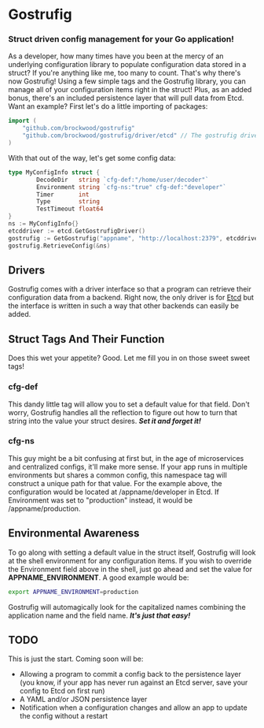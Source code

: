 # Gostrufig

### Struct driven config management for your Go application!

As a developer, how many times have you been at the mercy of an underlying configuration library to populate configuration data stored in a struct? If you're anything like me, too many to count. That's why there's now Gostrufig!  Using a few simple tags and the Gostrufig library, you can manage all of your configuration items right in the struct! Plus, as an added bonus, there's an included persistence layer that will pull data from Etcd.  Want an example? First let's do a little importing of packages:

```Go
import (
	"github.com/brockwood/gostrufig"
	"github.com/brockwood/gostrufig/driver/etcd" // The gostrufig driver I would like to use
)
```

With that out of the way, let's get some config data:

```Go
type MyConfigInfo struct {
		DecodeDir   string `cfg-def:"/home/user/decoder"`
		Environment string `cfg-ns:"true" cfg-def:"developer"`
		Timer       int
		Type        string
		TestTimeout float64
}
ns := MyConfigInfo{}
etcddriver := etcd.GetGostrufigDriver()
gostrufig := GetGostrufig("appname", "http://localhost:2379", etcddriver)
gostrufig.RetrieveConfig(&ns)
```

## Drivers

Gostrufig comes with a driver interface so that a program can retrieve their configuration data from a backend.  Right now, the only driver is for [Etcd](https://coreos.com/etcd/) but the interface is written in such a way that other backends can easily be added.

## Struct Tags And Their Function

Does this wet your appetite? Good. Let me fill you in on those sweet sweet tags!

### cfg-def

This dandy little tag will allow you to set a default value for that field.  Don't worry, Gostrufig handles all the reflection to figure out how to turn that string into the value your struct desires.  ***Set it and forget it!***

### cfg-ns

This guy might be a bit confusing at first but, in the age of microservices and centralized configs, it'll make more sense.  If your app runs in multiple environments but shares a common config, this namespace tag will construct a unique path for that value. For the example above, the configuration would be located at /appname/developer in Etcd. If Environment was set to "production" instead, it would be /appname/production.

## Environmental Awareness

To go along with setting a default value in the struct itself, Gostrufig will look at the shell environment for any configuration items.  If you wish to override the Environment field above in the shell, just go ahead and set the value for **APPNAME_ENVIRONMENT**.  A good example would be:

```bash
export APPNAME_ENVIRONMENT=production
```

Gostrufig will automagically look for the capitalized names combining the application name and the field name. ***It's just that easy!***

## TODO
This is just the start.  Coming soon will be:

* Allowing a program to commit a config back to the persistence layer (you know, if your app has never run against an Etcd server, save your config to Etcd on first run)
* A YAML and/or JSON persistence layer
* Notification when a configuration changes and allow an app to update the config without a restart